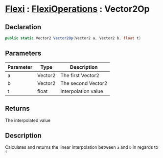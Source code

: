 # [Flexi](../Docs.md) : [FlexiOperations](FlexiOperations.md) : Vector2Op
## Declaration
```cs
public static Vector2 Vector2Op(Vector2 a, Vector2 b, float t)
```

## Parameters
| Parameter | Type | Description |
| - | - | - |
| a | Vector2 | The first Vector2 |
| b | Vector2 | The second Vector2 |
| t | float | Interpolation value |

## Returns
The interpolated value

## Description
Calculates and returns the linear interpolation between `a` and `b` in regards to `t`
